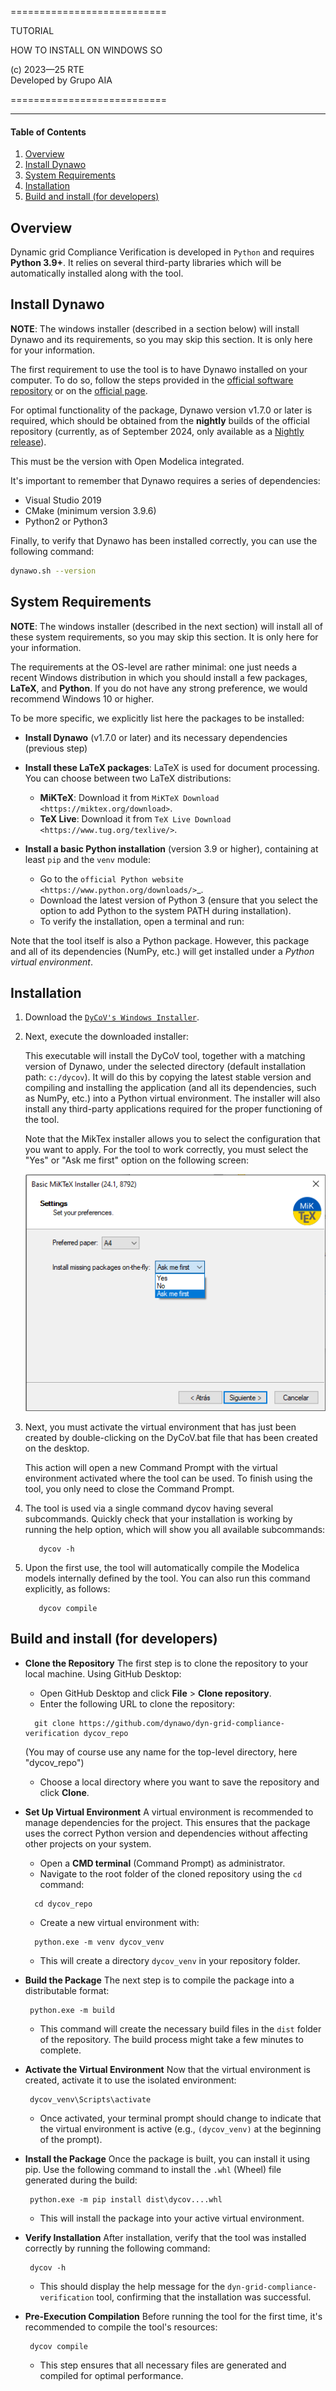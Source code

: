 ===========================

TUTORIAL

HOW TO INSTALL ON WINDOWS SO

(c) 2023&mdash;25 RTE  
Developed by Grupo AIA

===========================

--------------------------------------------------------------------------------

#### Table of Contents

1. [Overview](#Overview)
2. [Install Dynawo](#Install-Dynawo)
3. [System Requirements](#System-Requirements)
4. [Installation](#Installation)
5. [Build and install (for developers)](#build-and-install-for-developers)

## Overview

Dynamic grid Compliance Verification is developed in `Python` and requires 
**Python 3.9+**. It relies on several third-party libraries which will be 
automatically installed along with the tool.

## Install Dynawo

**NOTE**: The windows installer (described in a section below) will install Dynawo and
its requirements, so you may skip this section. It is only here for your information.

The first requirement to use the tool is to have Dynawo installed on your computer. 
To do so, follow the steps provided in the [official software repository](https://github.com/dynawo/dynawo) or 
on the [official page](https://dynawo.github.io/install/).

For optimal functionality of the package, Dynawo version v1.7.0 or later is required, 
which should be obtained from the **nightly** builds of the official repository 
(currently, as of September 2024, only available as a [Nightly release](https://github.com/dynawo/dynawo/releases)).

This must be the version with Open Modelica integrated.

It's important to remember that Dynawo requires a series of dependencies:
* Visual Studio 2019
* CMake (minimum version 3.9.6)
* Python2 or Python3

Finally, to verify that Dynawo has been installed correctly, you can use the following 
command:

```bash
dynawo.sh --version
```

## System Requirements

**NOTE**: The windows installer (described in the next section) will install all of these
system requirements, so you may skip this section. It is only here for your information.

The requirements at the OS-level are rather minimal: one just needs a recent Windows
distribution in which you should install a few packages, **LaTeX**, and **Python**. If
you do not have any strong preference, we would recommend Windows 10 or higher. 

To be more specific, we explicitly list here the packages to be installed:

* **Install Dynawo** (v1.7.0 or later) and its necessary dependencies (previous step)

* **Install these LaTeX packages**:
   LaTeX is used for document processing. You can choose between two LaTeX distributions:
   - **MiKTeX**: Download it from `MiKTeX Download <https://miktex.org/download>`.
   - **TeX Live**: Download it from `TeX Live Download <https://www.tug.org/texlive/>`.

* **Install a basic Python installation** (version 3.9 or higher), containing at least `pip` and the `venv` module:
   - Go to the `official Python website <https://www.python.org/downloads/>`_.
   - Download the latest version of Python 3 (ensure that you select the option to add Python to the system PATH during installation).
   - To verify the installation, open a terminal and run:

Note that the tool itself is also a Python package. However, this package and
all of its dependencies (NumPy, etc.) will get installed under a 
*Python virtual environment*.

## Installation

1. Download the [`DyCoV's Windows Installer`](https://github.com/dynawo/dyn-grid-compliance-verification/releases/download/v0.9.1/DyCoV_win_Installer.exe).


2. Next, execute the downloaded installer:

   This executable will install the DyCoV tool, together with a matching version of Dynawo,
   under the selected directory (default installation path: `c:/dycov`).  It will do this 
   by copying the latest stable version and compiling and installing the application (and 
   all its dependencies, such as NumPy, etc.) into a Python virtual environment. The 
   installer will also install any third-party applications required for the proper 
   functioning of the tool.


   Note that the MikTex installer allows you to select the configuration that you want to apply. 
   For the tool to work correctly, you must select the "Yes" or "Ask me first" option on the 
   following screen:
   
   ![MikTex Installer Settings](pngs/miktex_settings.png "MikTex Installer Settings")


3. Next, you must activate the virtual environment that has just been created by double-clicking on the DyCoV.bat file that has been created on the desktop.

    This action will open a new Command Prompt with the virtual environment activated where the tool can be used.
    To finish using the tool, you only need to close the Command Prompt.

4. The tool is used via a single command dycov having several subcommands. Quickly check that your installation is working by running the help option, which will show you all available subcommands:

    ```console
       dycov -h
    ```

5. Upon the first use, the tool will automatically compile the Modelica models internally defined by the tool. You can also run this command explicitly, as follows:

    ```console
       dycov compile
    ```

## Build and install (for developers)

* **Clone the Repository**
   The first step is to clone the repository to your local machine. Using GitHub Desktop:
   - Open GitHub Desktop and click **File** > **Clone repository**.
   - Enter the following URL to clone the repository:
         
   ```console
     git clone https://github.com/dynawo/dyn-grid-compliance-verification dycov_repo
   ```
     
   (You may of course use any name for the top-level directory, here "dycov_repo")

   - Choose a local directory where you want to save the repository and click **Clone**.

* **Set Up Virtual Environment**
   A virtual environment is recommended to manage dependencies for the project. This ensures that the package uses the correct Python version and dependencies without affecting other projects on your system.
   - Open a **CMD terminal** (Command Prompt) as administrator.
   - Navigate to the root folder of the cloned repository using the `cd` command:
         
   ```console
     cd dycov_repo
   ```
   - Create a new virtual environment with:
         
   ```console
     python.exe -m venv dycov_venv
   ```

   - This will create a directory `dycov_venv` in your repository folder.
   
* **Build the Package**
   The next step is to compile the package into a distributable format:
       
   ```console
   	python.exe -m build
   ```

   - This command will create the necessary build files in the `dist` folder of the repository. The build process might take a few minutes to complete.

* **Activate the Virtual Environment**
   Now that the virtual environment is created, activate it to use the isolated environment:
       
   ```console
   	dycov_venv\Scripts\activate
   ```

   - Once activated, your terminal prompt should change to indicate that the virtual environment is active (e.g., `(dycov_venv)` at the beginning of the prompt).

* **Install the Package**
   Once the package is built, you can install it using pip. Use the following command to install the `.whl` (Wheel) file generated during the build:
       
   ```console
   	python.exe -m pip install dist\dycov....whl
   ```

   - This will install the package into your active virtual environment.

* **Verify Installation**
   After installation, verify that the tool was installed correctly by running the following command:
       
   ```console
   	dycov -h
   ```

   - This should display the help message for the `dyn-grid-compliance-verification` tool, confirming that the installation was successful.

* **Pre-Execution Compilation**
   Before running the tool for the first time, it's recommended to compile the tool's resources:
       
   ```console
   	dycov compile
   ```

   - This step ensures that all necessary files are generated and compiled for optimal performance.
